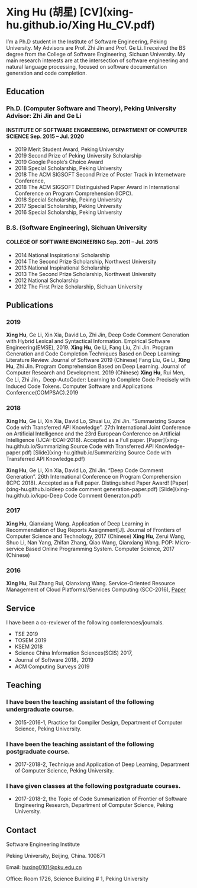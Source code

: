#  Xing Hu (胡星) [CV](xing-hu.github.io/Xing Hu_CV.pdf)

I’m a Ph.D student in the Institute of Software Engineering, Peking University. My Advisors are Prof. Zhi Jin and Prof. Ge Li. I received the BS degree from the College of Software Engineering, Sichuan University. My main research interests are at the intersection of software engineering and natural language processing, focused on software documentation generation and code completion.


## Education

### Ph.D. (Computer Software and Theory), Peking University    Advisor: Zhi Jin and Ge Li

#### INSTITUTE OF SOFTWARE ENGINEERING, DEPARTMENT OF COMPUTER SCIENCE             Sep. 2015 – Jul. 2020 

- 2019 Merit Student Award, Peking University
-	2019 Second Prize of Peking University Scholarship
-	2019 Google People’s Choice Award
-	2018 Special Scholarship, Peking University
-	2018 The ACM SIGSOFT Second Prize of Poster Track in Internetware Conference, 
-	2018 The ACM SIGSOFT Distinguished Paper Award in International Conference on Program Comprehension (ICPC).
-	2018 Special Scholarship, Peking University
-	2017 Special Scholarship, Peking University
-	2016 Special Scholarship, Peking University

### B.S. (Software Engineering), Sichuan University

#### COLLEGE OF SOFTWARE ENGINEERING                                       Sep. 2011 – Jul. 2015
-	2014 National Inspirational Scholarship
-	2014 The Second Prize Scholarship, Northwest University
-	2013 National Inspirational Scholarship
-	2013 The Second Prize Scholarship, Northwest University
-	2012 National Scholarship
-	2012 The First Prize Scholarship, Sichuan University


## Publications

### 2019

**Xing Hu**, Ge Li, Xin Xia, David Lo, Zhi Jin, Deep Code Comment Generation with Hybrid Lexical and Syntactical Information. Empirical Software Engineering(EMSE), 2019.
**Xing Hu**, Ge Li, Fang Liu, Zhi Jin. Program Generation and Code Completion Techniques Based on Deep Learning: Literature Review. Journal of Software 2019 (Chinese)
Fang Liu, Ge Li, **Xing Hu**, Zhi Jin. Program Comprehension Based on Deep Learning. Journal of Computer Research and Development. 2019 (Chinese)
**Xing Hu**, Rui Men, Ge Li, Zhi Jin，Deep-AutoCoder: Learning to Complete Code Precisely with Induced Code Tokens. Computer Software and Applications Conference(COMPSAC).2019


### 2018

**Xing Hu**, Ge Li, Xin Xia, David Lo, Shuai Lu, Zhi Jin. “Summarizing Source Code with Transferred API Knowledge”. 27th International Joint Conference on Artificial Intelligence and the 23rd European Conference on Artificial Intelligence (IJCAI-ECAI-2018). Accepted as a Full paper. [Paper](xing-hu.github.io/Summarizing Source Code with Transferred API Knowledge-paper.pdf) [Slide](xing-hu.github.io/Summarizing Source Code with Transferred API Knowledge.pdf)

**Xing Hu**, Ge Li, Xin Xia, David Lo, Zhi Jin. “Deep Code Comment Generation”. 26th International Conference on Program Comprehension (ICPC 2018). Accepted as a Full paper. Distinguished Paper Award! [Paper](xing-hu.github.io/deep code comment generation-paper.pdf) [Slide](xing-hu.github.io/icpc-Deep Code Comment Generaton.pdf)

### 2017

**Xing Hu**, Qianxiang Wang. Application of Deep Learning in Recommendation of Bug Reports Assignment[J]. Journal of Frontiers of Computer Science and Technology, 2017 (Chinese)
**Xing Hu**, Zerui Wang, Shuo Li, Nan Yang, Zhifan Zhang, Qiao Wang, Qianxiang Wang. POP: Micro-service Based Online Programming System. Computer Science, 2017 (Chinese)


### 2016

**Xing Hu**, Rui Zhang Rui, Qianxiang Wang. Service-Oriented Resource Management of Cloud Platforms//Services Computing (SCC-2016),  [Paper](xing-hu.github.io/07557483.pdf)


## Service
I have been a co-reviewer of the following conferences/journals.
- TSE 2019
- TOSEM 2019
-	KSEM 2018
-	Science China Information Sciences(SCIS) 2017, 
-	Journal of Software 2018，2019
-	ACM Computing Surveys 2019

## Teaching

### I have been the teaching assistant of the following undergraduate course.
- 2015-2016-1, Practice for Compiler Design, Department of Computer Science, Peking University.
### I have been the teaching assistant of the following postgraduate course.
-	2017-2018-2, Technique and Application of Deep Learning, Department of Computer Science, Peking University.
###	I have given classes at the following postgraduate courses.
-	2017-2018-2, the Topic of Code Summarization of Frontier of Software Engineering Research, Department of Computer Science, Peking University.



## Contact

Software Engineering Institute

Peking University, Beijing, China. 100871

Email: huxing0101@pku.edu.cn

Office: Room 1726, Science Building # 1, Peking University
